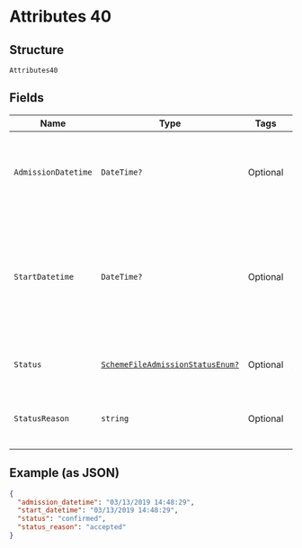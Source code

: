 
# Attributes 40

## Structure

`Attributes40`

## Fields

| Name | Type | Tags | Description |
|  --- | --- | --- | --- |
| `AdmissionDatetime` | `DateTime?` | Optional | Time when the Form3 system begins processing of the admission |
| `StartDatetime` | `DateTime?` | Optional | Time the admission request was received by Form3. Used to compute the total processing time |
| `Status` | [`SchemeFileAdmissionStatusEnum?`](../../doc/models/scheme-file-admission-status-enum.md) | Optional | Status of the scheme file admission |
| `StatusReason` | `string` | Optional | Plain-text description of the status attribute |

## Example (as JSON)

```json
{
  "admission_datetime": "03/13/2019 14:48:29",
  "start_datetime": "03/13/2019 14:48:29",
  "status": "confirmed",
  "status_reason": "accepted"
}
```

